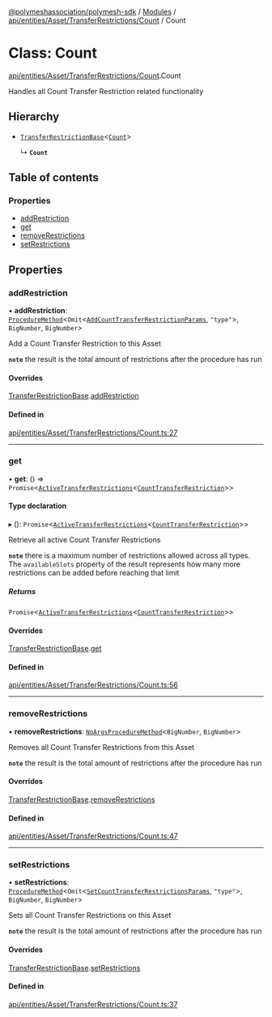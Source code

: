 [@polymeshassociation/polymesh-sdk](../README.md) / [Modules](../modules.md) / [api/entities/Asset/TransferRestrictions/Count](../modules/api_entities_Asset_TransferRestrictions_Count.md) / Count

# Class: Count

[api/entities/Asset/TransferRestrictions/Count](../modules/api_entities_Asset_TransferRestrictions_Count.md).Count

Handles all Count Transfer Restriction related functionality

## Hierarchy

- [`TransferRestrictionBase`](api_entities_Asset_TransferRestrictions_TransferRestrictionBase.TransferRestrictionBase.md)<[`Count`](../enums/types.TransferRestrictionType.md#count)\>

  ↳ **`Count`**

## Table of contents

### Properties

- [addRestriction](api_entities_Asset_TransferRestrictions_Count.Count.md#addrestriction)
- [get](api_entities_Asset_TransferRestrictions_Count.Count.md#get)
- [removeRestrictions](api_entities_Asset_TransferRestrictions_Count.Count.md#removerestrictions)
- [setRestrictions](api_entities_Asset_TransferRestrictions_Count.Count.md#setrestrictions)

## Properties

### addRestriction

• **addRestriction**: [`ProcedureMethod`](../interfaces/types.ProcedureMethod.md)<`Omit`<[`AddCountTransferRestrictionParams`](../modules/api_procedures_addTransferRestriction.md#addcounttransferrestrictionparams), ``"type"``\>, `BigNumber`, `BigNumber`\>

Add a Count Transfer Restriction to this Asset

**`note`** the result is the total amount of restrictions after the procedure has run

#### Overrides

[TransferRestrictionBase](api_entities_Asset_TransferRestrictions_TransferRestrictionBase.TransferRestrictionBase.md).[addRestriction](api_entities_Asset_TransferRestrictions_TransferRestrictionBase.TransferRestrictionBase.md#addrestriction)

#### Defined in

[api/entities/Asset/TransferRestrictions/Count.ts:27](https://github.com/PolymathNetwork/polymesh-sdk/blob/31dfa0dc/src/api/entities/Asset/TransferRestrictions/Count.ts#L27)

___

### get

• **get**: () => `Promise`<[`ActiveTransferRestrictions`](../interfaces/types.ActiveTransferRestrictions.md)<[`CountTransferRestriction`](../interfaces/types.CountTransferRestriction.md)\>\>

#### Type declaration

▸ (): `Promise`<[`ActiveTransferRestrictions`](../interfaces/types.ActiveTransferRestrictions.md)<[`CountTransferRestriction`](../interfaces/types.CountTransferRestriction.md)\>\>

Retrieve all active Count Transfer Restrictions

**`note`** there is a maximum number of restrictions allowed across all types.
  The `availableSlots` property of the result represents how many more restrictions can be added
  before reaching that limit

##### Returns

`Promise`<[`ActiveTransferRestrictions`](../interfaces/types.ActiveTransferRestrictions.md)<[`CountTransferRestriction`](../interfaces/types.CountTransferRestriction.md)\>\>

#### Overrides

[TransferRestrictionBase](api_entities_Asset_TransferRestrictions_TransferRestrictionBase.TransferRestrictionBase.md).[get](api_entities_Asset_TransferRestrictions_TransferRestrictionBase.TransferRestrictionBase.md#get)

#### Defined in

[api/entities/Asset/TransferRestrictions/Count.ts:56](https://github.com/PolymathNetwork/polymesh-sdk/blob/31dfa0dc/src/api/entities/Asset/TransferRestrictions/Count.ts#L56)

___

### removeRestrictions

• **removeRestrictions**: [`NoArgsProcedureMethod`](../interfaces/types.NoArgsProcedureMethod.md)<`BigNumber`, `BigNumber`\>

Removes all Count Transfer Restrictions from this Asset

**`note`** the result is the total amount of restrictions after the procedure has run

#### Overrides

[TransferRestrictionBase](api_entities_Asset_TransferRestrictions_TransferRestrictionBase.TransferRestrictionBase.md).[removeRestrictions](api_entities_Asset_TransferRestrictions_TransferRestrictionBase.TransferRestrictionBase.md#removerestrictions)

#### Defined in

[api/entities/Asset/TransferRestrictions/Count.ts:47](https://github.com/PolymathNetwork/polymesh-sdk/blob/31dfa0dc/src/api/entities/Asset/TransferRestrictions/Count.ts#L47)

___

### setRestrictions

• **setRestrictions**: [`ProcedureMethod`](../interfaces/types.ProcedureMethod.md)<`Omit`<[`SetCountTransferRestrictionsParams`](../interfaces/api_procedures_setTransferRestrictions.SetCountTransferRestrictionsParams.md), ``"type"``\>, `BigNumber`, `BigNumber`\>

Sets all Count Transfer Restrictions on this Asset

**`note`** the result is the total amount of restrictions after the procedure has run

#### Overrides

[TransferRestrictionBase](api_entities_Asset_TransferRestrictions_TransferRestrictionBase.TransferRestrictionBase.md).[setRestrictions](api_entities_Asset_TransferRestrictions_TransferRestrictionBase.TransferRestrictionBase.md#setrestrictions)

#### Defined in

[api/entities/Asset/TransferRestrictions/Count.ts:37](https://github.com/PolymathNetwork/polymesh-sdk/blob/31dfa0dc/src/api/entities/Asset/TransferRestrictions/Count.ts#L37)
